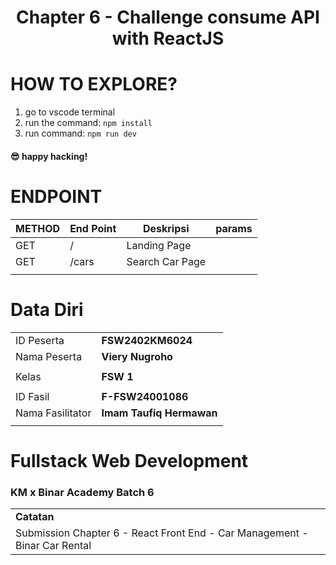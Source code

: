 <h1 align="center">
  Chapter 6 - Challenge consume API with ReactJS
</h1>

# HOW TO EXPLORE?

1. go to vscode terminal
2. run the command: `npm install`
3. run command: `npm run dev`

#### 😎 happy hacking!

# ENDPOINT

| METHOD | End Point | Deskripsi       | params |
| ------ | --------- | --------------- | ------ |
| GET    | /         | Landing Page    |        |
| GET    | /cars     | Search Car Page |        |
|        |           |                 |        |

# Data Diri

|                  |                          |
| ---------------- | ------------------------ |
| ID Peserta       | **FSW2402KM6024**        |
| Nama Peserta     | **Viery Nugroho**        |
|                  |                          |
| Kelas            | **FSW 1**                |
|                  |                          |
| ID Fasil         | **F-FSW24001086**        |
| Nama Fasilitator | **Imam Taufiq Hermawan** |
|                  |                          |

# Fullstack Web Development

### KM x Binar Academy Batch 6

|                                                                            |
| -------------------------------------------------------------------------- |
| **Catatan**                                                                |
| Submission Chapter 6 - React Front End - Car Management - Binar Car Rental |
